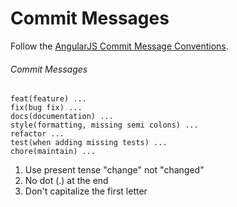 # Commit Messages

Follow the [AngularJS Commit Message Conventions](https://docs.google.com/document/d/1QrDFcIiPjSLDn3EL15IJygNPiHORgU1_OOAqWjiDU5Y/edit#heading=h.em2hiij8p46d).

###### Commit Messages

```
feat(feature) ...
fix(bug fix) ...
docs(documentation) ...
style(formatting, missing semi colons) ...
refactor ...
test(when adding missing tests) ...
chore(maintain) ...
```

1. Use present tense "change" not "changed"
2. No dot (.) at the end
3. Don't capitalize the first letter